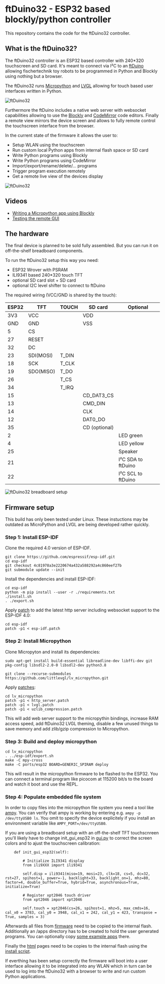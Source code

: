 # ftDuino32 - ESP32 based blockly/python controller

This repository contains the code for the ftDuino32 controller.

## What is the ftDuino32?

The ftDuino32 controller is an ESP32 based controller with 240*320
touchscreen and SD card. It's meant to connect via I²C to an
[ftDuino](http://ftduino.de) allowing fischertechnik toy robots to
be programmed in Python and Blockly using nothing but a browser.

The ftDuino32 runs [Micropython](https://micropython.org/) and
[LVGL](https://lvgl.io/) allowing for touch based user interfaces
written in Python.

![ftDuino32](ftduino32_www.png)

Furthermore the ftDuino includes a native web server with websocket
capabilities allowing to use the
[Blockly](https://developers.google.com/blockly) and
[CodeMirror](https://codemirror.net/) code editors. Finally a remote
view mirrors the device screen and allows to fully remote control the
touchscreen interface from the browser.

In the current state of the firmware it allows the user to:

- Setup WLAN using the touchscreen
- Run custom local Python apps from internal flash space or SD card
- Write Python programs using Blockly
- Write Python programs using CodeMirror
- Import/export/rename/delete/... programs
- Trigger program execution remotely
- Get a remote live view of the devices display

![ftDuino32](ftduino32.jpg)

## Videos

- [Writing a Micropython app using Blockly](https://youtu.be/JS-Ef-26_-E)
- [Testing the remote GUI](https://www.youtube.com/watch?v=9zsAbTVxjMw)

## The hardware

The final device is planned to be sold fully assembled. But you can
run it on off-the-shelf breadboard components.

To run the ftDuino32 setup this way you need:

- ESP32 Wrover with PSRAM
- ILI9341 based 240*320 touch TFT
- optional SD card slot + SD card
- optional I2C level shifter to connect to ftDuino

The required wiring (VCC/GND is shared by the touch):

| ESP32 | TFT | TOUCH | SD card | Optional |
|-------|---|---|---|---|
| 3V3 | VCC | | VDD | |
| GND | GND | | VSS | |
| 5 | CS | | | |
| 27 | RESET | | | |
| 32 | DC | | | |
| 23 | SDI(MOSI) | T_DIN | | |
| 18 | SCK | T_CLK| | |
| 19 | SDO(MISO) | T_DO | | |
| 26 | | T_CS | | |
| 34 | | T_IRQ | | |
| 15 | | | CD_DAT3_CS | |
| 13 | | | CMD_DIN | |
| 14 | | | CLK | |
| 12 | | | DAT0_DO | |
| 35 | | | CD (optional) | |
| 2 | | | | LED green |
| 4 | | | | LED yellow |
| 25 | | | | Speaker |
| 21 | | | | I²C SDA to ftDuino |
| 22 | | | | I²C SCL to ftDuino |

![ftDuino32 breadboard setup](ftduino32_bb.jpg)

## Firmware setup

This build has only been tested under Linux. These instuctions may
be outdated as MicroPython and LVGL are being developed rather quickly.

### Step 1: Install ESP-IDF

Clone the required 4.0 version of ESP-IDF.

```
git clone https://github.com/espressif/esp-idf.git
cd esp-idf
git checkout 4c81978a3e2220674a432a588292a4c860eef27b
git submodule update --init
```

Install the dependencies and install ESP-IDF:

```
cd esp-idf
python -m pip install --user -r ./requirements.txt
./install.sh
. ./export.sh
```

Apply [patch](https://github.com/harbaum/ftDuino32/tree/main/patches)
to add the latest http server including websocket support to the ESP-IDF 4.0:

```
cd esp-idf
patch -p1 < esp-idf.patch
```

### Step 2: Install Micropython

Clone Micropyton and install its dependencies:

```
sudo apt-get install build-essential libreadline-dev libffi-dev git pkg-config libsdl2-2.0-0 libsdl2-dev python3.8

git clone --recurse-submodules https://github.com/littlevgl/lv_micropython.git
```

Apply [patches](https://github.com/harbaum/ftDuino32/tree/main/patches):
```
cd lv_micropython
patch -p1 < http_server.patch
patch -p1 < lvgl.patch
patch -p1 < uzlib_compression.patch
```

This will add web server support to the micropythin bindings, increase
RAM access speed, add ftDuino32 LVGL theming, disable a few
unused things to save memory and add zlib/gzip compression to
Micropython.

### Step 3: Build and deploy micropython


```
cd lv_micropython
. ../esp-idf/export.sh
make -C mpy-cross
make -C ports/esp32 BOARD=GENERIC_SPIRAM deploy
```

This will result in the micropython firmware to be flashed to the
ESP32. You can connect a terminal program like picocom at 115200
bit/s to the board and watch it boot and use the REPL.

### Step 4: Populate embedded file system

In order to copy files into the micropython file system you need a
tool like [ampy](https://github.com/scientifichackers/ampy). You can
verify that ampy is working by entering e.g. ```ampy -p /dev/ttyUSB0
ls```. You omit to specify the device explicitely if you install an
environment variable like ```AMPY_PORT=/dev/ttyUSB0```.

If you are using a breadboard setup with an off-the-shelf TFT touchscnreen
you'll likely have to change init_gui_esp32 in [gui.py](firmware/gui.py) to
correct the screen colors and to ajust the touchscreen calibration:

```
    def init_gui_esp32(self):

        # Initialize ILI9341 display
        from ili9XXX import ili9341
 
        self.disp = ili9341(miso=19, mosi=23, clk=18, cs=5, dc=32, rst=27, spihost=1, power=-1, backlight=33, backlight_on=1, mhz=80, factor=4, double_buffer=True, hybrid=True, asynchronous=True, initialize=True)

        # Register xpt2046 touch driver
        from xpt2046 import xpt2046

        self.touch = xpt2046(cs=26, spihost=1, mhz=5, max_cmds=16, cal_x0 = 3783, cal_y0 = 3948, cal_x1 = 242, cal_y1 = 423, transpose = True, samples = 3)
```

Afterwards all files from [firmware](firmware/) need to be copied to
the internal flash. Additionally an /apps directory has to be created
to hold the user generated programs. You can optionally copy
[some example apps](apps/) there.

Finally the [html](html/) pages need to be copies to the internal flash
using the [install script](html/install.sh).

If everthing has been setup correctly the firmware will boot into a
user interface allowing it to be integrated into any WLAN which in turn
can be used to log into the ftDuino32 with a browser to write and run
custom Python applications.
